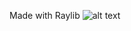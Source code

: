 Made with Raylib
![alt text](https://github.com/[username]/[reponame]/blob/[branch]/image.jpg?raw=true)
